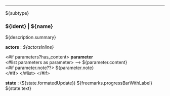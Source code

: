 
---
${subtype}
### ${ident} | ${name}
${description.summary}

**actors** : *${actorsInline}*

<#if parameters?has_content>
**parameter**  
	<#list parameters as parameter>
--> ${parameter.content}  
		<#if parameter.note??>
${parameter.note}  
		</#if>
	</#list>
</#if>	

**state** : (${state.formatedUpdate}) ${freemarks.progressBarWithLabel}  ${state.text}  

